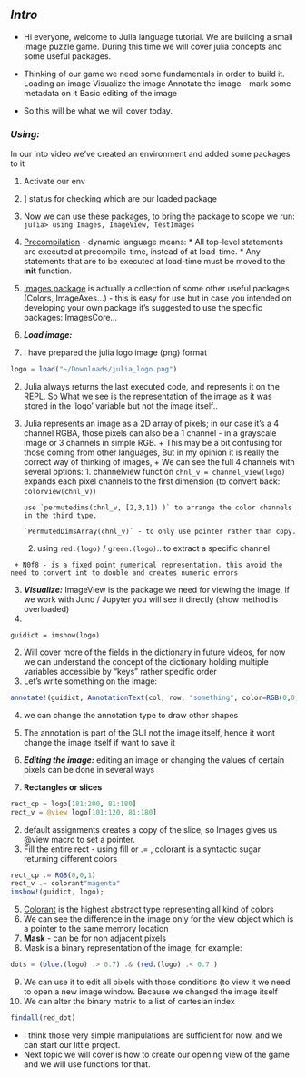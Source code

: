## **_Intro_**
* Hi everyone, welcome to Julia language tutorial.  We are building a small image puzzle game. During this time we will cover julia concepts and some useful packages.

* Thinking of our game we need some fundamentals in order to build it.
Loading an image
Visualize the image
Annotate the image - mark some metadata on it
Basic editing of the image
* So this will be what we will cover today.


### **_Using:_**
In our into video we’ve created an environment and added some packages to it
   1. Activate our env
   2. ] status for checking which are our loaded package

   3. Now we can use these packages, to bring the package to scope we run: ``` julia> using Images, ImageView, TestImages```
   4. [Precompilation](https://stackoverflow.com/questions/40116045 "exteinson on pre-compilation: stackoverflow") - dynamic language means:
    * All top-level statements are executed at precompile-time, instead of at load-time.
    * Any statements that are to be executed at load-time must be moved to the __init__ function.
   5. [Images package](https://juliaimages.org/latest/pkgs/#page_packages_index-1 "packages under Images") is actually a collection of some other useful packages (Colors, ImageAxes…) - this is easy for use but in case you intended on developing your own package it’s suggested to use the specific packages: ImagesCore…



2. **_Load image:_**
  1. I have prepared the julia logo image (png) format
   ```julia
   logo = load("~/Downloads/julia_logo.png")
   ```
  2. Julia always returns the last executed code, and represents it on the REPL. So What we see is the representation of the image as it was stored in the ‘logo’ variable but not the image itself..
  3.  Julia represents an image as a 2D array of pixels;  in our case it’s a 4 channel RGBA, those pixels can also be a 1 channel -  in a grayscale image or 3 channels in simple RGB.
    + This may be a bit confusing for those coming from other languages, But in my opinion it is really the correct way of thinking of images,
    + We can see the full 4 channels with several options:
          1. channelview function `chnl_v = channel_view(logo)` expands each pixel channels to the first dimension (to convert back: `colorview(chnl_v)`)

          use `permutedims(chnl_v, [2,3,1]) )` to arrange the color channels in the third type.

          `PermutedDimsArray(chnl_v)` - to only use pointer rather than copy.

         2. using `red.(logo)` / `green.(logo)`.. to extract a  specific channel

     + N0f8 - is a fixed point numerical representation. this avoid the need to convert int to double and creates numeric errors


3. **_Visualize:_** ImageView is the package we need for viewing the image, if we work with Juno / Jupyter you will see it directly (show method is overloaded)
  1.
  ```
  guidict = imshow(logo)
  ```
  2. Will cover more of the fields in the dictionary in future videos, for now we can understand the concept of the dictionary holding multiple variables accessible by “keys” rather specific order
   3. Let’s write something on the image:
   ```julia
   annotate!(guidict, AnnotationText(col, row, "something", color=RGB(0,0,1), fontsize=15))
  ```
   4. we can change the annotation type to draw other shapes
   5. The annotation is part of the GUI not the image itself, hence it wont change the image itself if want to save it

4. **_Editing the image:_** editing an image or changing the values of certain pixels can be done in several ways
  1. **Rectangles or slices**
  ```julia
  rect_cp = logo[181:200, 81:180]
  rect_v = @view logo[101:120, 81:180]
  ```
  2. default assignments creates a copy of the slice, so Images gives us @view macro to set a pointer.
  4. Fill the entire rect - using fill or .= , colorant is a syntactic sugar returning different colors
  ```julia
  rect_cp .= RGB(0,0,1)
  rect_v .= colorant"magenta"
  imshow!(guidict, logo);
  ```
  5. [Colorant](https://github.com/JuliaGraphics/ColorTypes.jl "color type") is the highest abstract type representing all kind of colors
  6. We can see the difference in the image only for the view object which is a pointer to the same memory location
  7. **Mask** - can be for non adjacent pixels
  8. Mask is a binary representation of the image, for example:
  ```julia
  dots = (blue.(logo) .> 0.7) .& (red.(logo) .< 0.7 )
  ```
  9. We can use it to edit all pixels with those conditions (to view it  we need to open a new image window. Because we changed the image itself
  10. We can alter the binary matrix to a list of cartesian index
  ```julia
  findall(red_dot)
  ```

* I think those very simple manipulations are sufficient for now, and we can start our little project.
* Next topic we will cover is how to create our opening view of the game and we will use functions for that.
